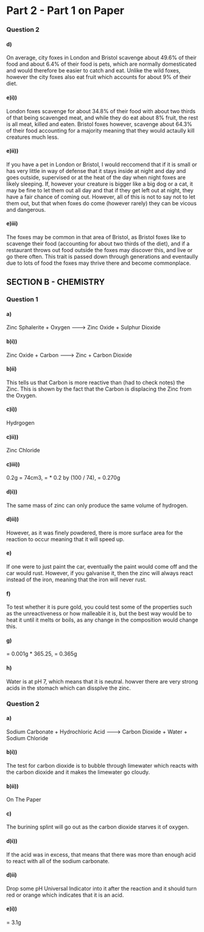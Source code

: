 # Part 2 - Part 1 on Paper

### Question 2
#### d)
On average, city foxes in London and Bristol scavenge about 49.6% of their food and about 6.4% of their food is pets, which are normally domesticated and would therefore be easier to catch and eat. Unlike the wild foxes, however the city foxes also eat fruit which accounts for about 9% of their diet. 

#### e)i))
London foxes scavenge for about 34.8% of their food with about two thirds of that being scavenged meat, and while they do eat about 8% fruit, the rest is all meat, killed and eaten. Bristol foxes however, scavenge about 64.3% of their food accounting for a majority meaning that they would actaully kill creatures much less.

#### e)ii))
If you have a pet in London or Bristol, I would reccomend that if it is small or has very little in way of defense that it stays inside at night and day and goes outside, supervised or at the heat of the day when night foxes are likely sleeping. If, however your creature is bigger like a big dog or a cat, it may be fine to let them out all day and that if they get left out at night, they have a fair chance of coming out. However, all of this is not to say not to let them out, but that when foxes do come (however rarely) they can be vicous and dangerous.

#### e)iii)
The foxes may be common in that area of Bristol, as Bristol foxes like to scavenge their food (accounting for about two thirds of the diet), and if a restaurant throws out food outside the foxes may discover this, and live or go there often. This trait is passed down through generations and eventaully due to lots of food the foxes may thrive there and become commonplace.

## SECTION B - CHEMISTRY
### Question 1
#### a)
Zinc Sphalerite + Oxygen ---> Zinc Oxide + Sulphur Dioxide

#### b)i))
Zinc Oxide + Carbon ---> Zinc + Carbon Dioxide

#### b)ii)
This tells us that Carbon is more reactive than (had to check notes) the Zinc. This is shown by the fact that the Carbon is displacing the Zinc from the Oxygen.

#### c)i))
Hydrgogen

#### c)ii))
Zinc Chloride

#### c)iii))
0.2g = 74cm3,
 = * 0.2 by (100 / 74),
 = 0.270g

#### d)i))
The same mass of zinc can only produce the same volume of hydrogen.

#### d)ii))
However, as it was finely powdered, there is more surface area for the reaction to occur meaning that it will speed up.

#### e)
If one were to just paint the car, eventually the paint would come off and the car would rust. However, if you galvanise it, then the zinc will always react instead of the iron, meaning that the iron will never rust.

#### f)
To test whether it is pure gold, you could test some of the properties such as the unreactiveness or how malleable it is, but the best way would be to heat it until it melts or boils, as any change in the composition would change this.

#### g)
 = 0.001g * 365.25,
 = 0.365g

#### h)
Water is at pH 7, which means that it is neutral. howver there are very strong acids in the stomach which can dissplve the zinc.

### Question 2

#### a)
Sodium Carbonate + Hydrochloric Acid ---> Carbon Dioxide + Water + Sodium Chloride

#### b)i))
The test for carbon dioxide is to bubble through limewater which reacts with the carbon dioxide and it makes the limewater go cloudy.

#### b)ii))
On The Paper

#### c)
The burining splint will go out as the carbon dioxide starves it of oxygen.

#### d)i))
If the acid was in excess, that means that there was more than enough acid to react with all of the sodium carbonate.

#### d)ii)
Drop some pH Universal Indicator into it after the reaction and it should turn red or orange which indicates that it is an acid.

#### e)i))
 = 3.1g
